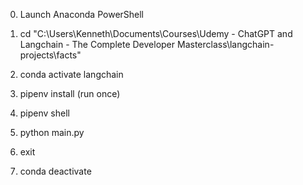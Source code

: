 0. Launch Anaconda PowerShell
   
1. cd "C:\Users\Kenneth\Documents\Courses\Udemy - ChatGPT and Langchain - The Complete Developer Masterclass\langchain-projects\facts"
2. conda activate langchain
3. pipenv install (run once)
4. pipenv shell
   
5. python main.py

6.  exit
7.  conda deactivate